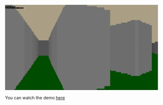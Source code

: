 ![](screenshot.png)

You can watch the demo [here](https://streamable.com/e/45377w?autoplay=1&muted=1)

